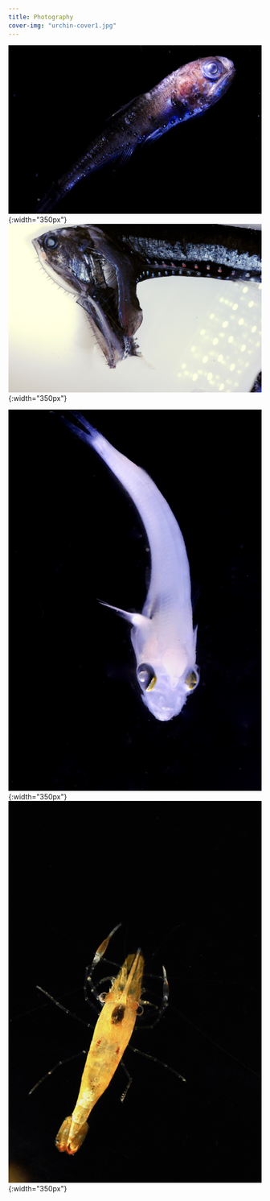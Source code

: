 ```yaml
---
title: Photography
cover-img: "urchin-cover1.jpg"
---
```


![fish](photography_page/DSC_2477.jpg){:width="350px"}
![chompy](photography_page/DSC_2372.jpg){:width="350px"}


![whitefish](photography_page/DSC_2849.jpg){:width="350px"}
![yshrimp](photography_page/yellow_shrimp.jpg){:width="350px"}
